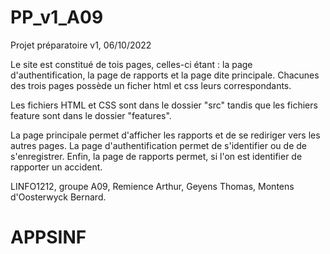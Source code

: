 # PP_v1_A09

Projet préparatoire v1, 06/10/2022

Le site est constitué de tois pages, celles-ci étant : la page d'authentification, la page de rapports et la page dite principale.
Chacunes des trois pages possède un ficher html et css leurs correspondants.

Les fichiers HTML et CSS sont dans le dossier "src" tandis que les fichiers feature sont dans le dossier "features".

La page principale permet d'afficher les rapports et de se rediriger vers les autres pages.
La page d'authentification permet de s'identifier ou de de s'enregistrer.
Enfin, la page de rapports permet, si l'on est identifier de rapporter un accident.

LINFO1212, groupe A09, Remience Arthur, Geyens Thomas, Montens d'Oosterwyck Bernard.
# APPSINF
